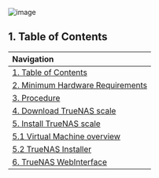 ![image](https://github.com/michaelthielemans/ProjectHosting/assets/119003253/818125a7-a61a-43bf-9510-b625ca707e70)

## 1. Table of Contents 

| Navigation |             
| :-------------------------------------------------  |
| [1. Table of Contents](#1-table-of-contents)             |
| [2. Minimum Hardware Requirements](#2-minimum-hardware-requirements)  |
| [3. Procedure](#3-procedure)                     |
| [4. Download TrueNAS scale](#4-download-truenas-scale)       |
| [5. Install TrueNAS scale](#5-install-truenas-scale)         |
| [5.1 Virtual Machine overview](#51-virtual-machine-overview)     |
| [5.2 TrueNAS Installer](#52-truenas-installer)           |
| [6. TrueNAS WebInterface](#6-truenas-webinterface)         |

